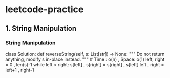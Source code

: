 # leetcode-practice

## 1. String Manipulation 

### String Manipulation

class Solution:
    def reverseString(self, s: List[str]) -> None:
        """
        Do not return anything, modify s in-place instead.
        """
        # Time : o(n) , Space: o(1) 
        left, right = 0 , len(s)-1
        while left < right:
            s[left] , s[right] = s[right] , s[left]
            left , right = left+1 , right-1
